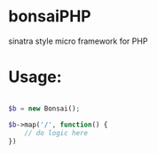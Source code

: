 bonsaiPHP
=========

sinatra style micro framework for PHP

Usage:
=========

```php

$b = new Bonsai();

$b->map('/', function() {
	// do logic here
})

```